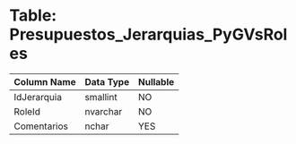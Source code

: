 # Table: Presupuestos_Jerarquias_PyGVsRoles

| Column Name | Data Type | Nullable |
|-------------|-----------|----------|
| IdJerarquia | smallint | NO |
| RoleId | nvarchar | NO |
| Comentarios | nchar | YES |
